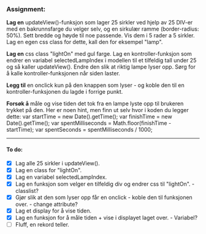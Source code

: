 ### Assignment:

**Lag en** updateView()-funksjon som lager 25 sirkler ved hjelp av 25 DIV-er med en bakrunnsfarge du velger selv, og en sirkulær ramme (border-radius: 50%). Sett bredde og høyde til noe passende. Vis dem i 5 rader a 5 sirkler. Lag en egen css class for dette, kall den for eksempel "lamp". 

**Lag en** css class "lightOn" med gul farge. Lag en kontroller-funksjon som endrer en variabel selectedLampIndex i modellen til et tilfeldig tall under 25 og så kaller updateView(). Endre den slik at riktig lampe lyser opp. Sørg for å kalle kontroller-funksjonen når siden laster. 

**Legg til** en onclick kun på den knappen som lyser - og koble den til en kontroller-funksjonen du lagde i forrige punkt. 

**Forsøk å** måle og vise tiden det tok fra en lampe lyste opp til brukeren trykket på den. Her er noen hint, men finn ut selv hvor i koden du legger dette:
var startTime = new Date().getTime();
var finishTime = new Date().getTime();
var spentMilliseconds = Math.floor(finishTime - startTime);
var spentSeconds = spentMilliseconds / 1000;

--- 

#### To do:
- [x] Lag alle 25 sirkler i updateView().
- [x] Lag en class for "lightOn".
- [x] Lag en variabel selectedLampIndex.
- [x] Lag en funksjon som velger en tilfeldig div og endrer css til "lightOn". - classlist?
- [x] Gjør slik at den som lyser opp får en onclick - koble den til funksjonen over. - change attribute?
- [x] Lag et display for å vise tiden.
- [x] Lag en funksjon for å måle tiden + vise i displayet laget over. - Variabel?
- [ ] Fluff, en rekord teller.